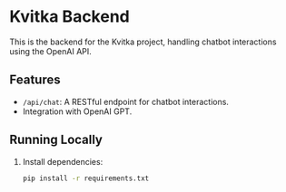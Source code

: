 # Kvitka Backend

This is the backend for the Kvitka project, handling chatbot interactions using the OpenAI API.

## Features
- `/api/chat`: A RESTful endpoint for chatbot interactions.
- Integration with OpenAI GPT.

## Running Locally
1. Install dependencies:
   ```bash
   pip install -r requirements.txt
